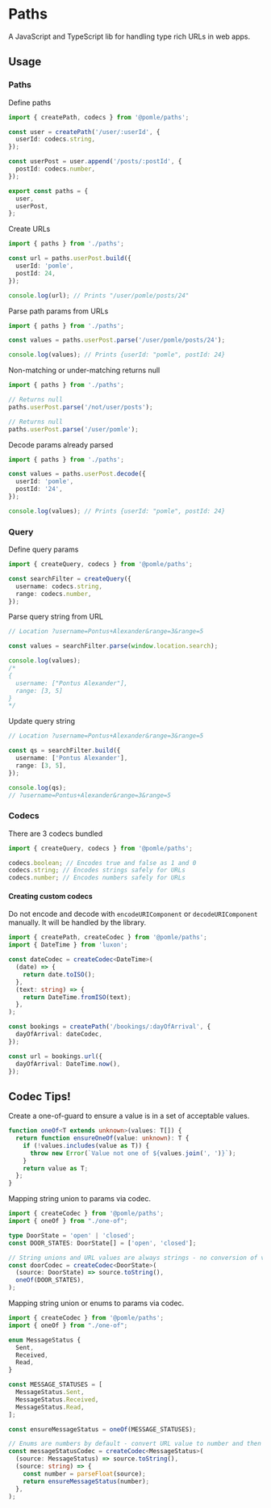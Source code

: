 # Paths

A JavaScript and TypeScript lib for handling type rich URLs in web apps.

## Usage

### Paths

Define paths

```ts
import { createPath, codecs } from '@pomle/paths';

const user = createPath('/user/:userId', {
  userId: codecs.string,
});

const userPost = user.append('/posts/:postId', {
  postId: codecs.number,
});

export const paths = {
  user,
  userPost,
};
```

Create URLs

```ts
import { paths } from './paths';

const url = paths.userPost.build({
  userId: 'pomle',
  postId: 24,
});

console.log(url); // Prints "/user/pomle/posts/24"
```

Parse path params from URLs

```ts
import { paths } from './paths';

const values = paths.userPost.parse('/user/pomle/posts/24');

console.log(values); // Prints {userId: "pomle", postId: 24}
```

Non-matching or under-matching returns null

```ts
import { paths } from './paths';

// Returns null
paths.userPost.parse('/not/user/posts');

// Returns null
paths.userPost.parse('/user/pomle');
```

Decode params already parsed

```ts
import { paths } from './paths';

const values = paths.userPost.decode({
  userId: 'pomle',
  postId: '24',
});

console.log(values); // Prints {userId: "pomle", postId: 24}
```

### Query

Define query params

```ts
import { createQuery, codecs } from '@pomle/paths';

const searchFilter = createQuery({
  username: codecs.string,
  range: codecs.number,
});
```

Parse query string from URL

```ts
// Location ?username=Pontus+Alexander&range=3&range=5

const values = searchFilter.parse(window.location.search);

console.log(values);
/* 
{
  username: ["Pontus Alexander"],
  range: [3, 5]
}
*/
```

Update query string

```ts
// Location ?username=Pontus+Alexander&range=3&range=5

const qs = searchFilter.build({
  username: ['Pontus Alexander'],
  range: [3, 5],
});

console.log(qs);
// ?username=Pontus+Alexander&range=3&range=5
```

### Codecs

There are 3 codecs bundled

```ts
import { createQuery, codecs } from '@pomle/paths';

codecs.boolean; // Encodes true and false as 1 and 0
codecs.string; // Encodes strings safely for URLs
codecs.number; // Encodes numbers safely for URLs
```

#### Creating custom codecs

Do not encode and decode with `encodeURIComponent` or `decodeURIComponent` manually. It will be handled by the library.

```ts
import { createPath, createCodec } from '@pomle/paths';
import { DateTime } from 'luxon';

const dateCodec = createCodec<DateTime>(
  (date) => {
    return date.toISO();
  },
  (text: string) => {
    return DateTime.fromISO(text);
  },
);

const bookings = createPath('/bookings/:dayOfArrival', {
  dayOfArrival: dateCodec,
});

const url = bookings.url({
  dayOfArrival: DateTime.now(),
});
```

## Codec Tips!

Create a one-of-guard to ensure a value is in a set of acceptable values.
```ts
function oneOf<T extends unknown>(values: T[]) {
  return function ensureOneOf(value: unknown): T {
    if (!values.includes(value as T)) {
      throw new Error(`Value not one of ${values.join(', ')}`);
    }
    return value as T;
  };
}
```

Mapping string union to params via codec.
```ts
import { createCodec } from '@pomle/paths';
import { oneOf } from "./one-of";

type DoorState = 'open' | 'closed';
const DOOR_STATES: DoorState[] = ['open', 'closed'];

// String unions and URL values are always strings - no conversion of value needed.
const doorCodec = createCodec<DoorState>(
  (source: DoorState) => source.toString(),
  oneOf(DOOR_STATES),
);
```

Mapping string union or enums to params via codec.
```ts
import { createCodec } from '@pomle/paths';
import { oneOf } from "./one-of";

enum MessageStatus {
  Sent,
  Received,
  Read,
}

const MESSAGE_STATUSES = [
  MessageStatus.Sent,
  MessageStatus.Received,
  MessageStatus.Read,
];

const ensureMessageStatus = oneOf(MESSAGE_STATUSES);

// Enums are numbers by default - convert URL value to number and then check.
const messageStatusCodec = createCodec<MessageStatus>(
  (source: MessageStatus) => source.toString(),
  (source: string) => {
    const number = parseFloat(source);
    return ensureMessageStatus(number);
  },
);
```
